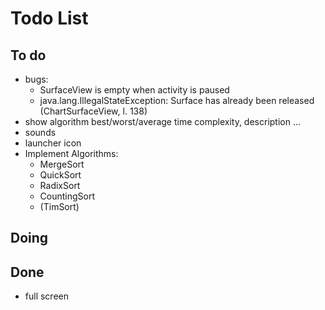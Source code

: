 # Todo List

## To do
+ bugs:
  + SurfaceView is empty when activity is paused
  + java.lang.IllegalStateException: Surface has already been released (ChartSurfaceView, l. 138)
+ show algorithm best/worst/average time complexity, description ...
+ sounds
+ launcher icon
+ Implement Algorithms:
  + MergeSort
  + QuickSort
  + RadixSort
  + CountingSort
  + (TimSort)

## Doing

## Done
+ full screen